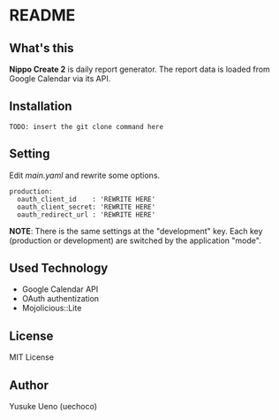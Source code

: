 README
==========

What's this
---------------
**Nippo Create 2** is daily report generator.
The report data is loaded from Google Calendar via its API.

Installation
---------------

    TODO: insert the git clone command here

Setting
----------

Edit *main.yaml* and rewrite some options.

    production:
      oauth_client_id    : 'REWRITE HERE'
      oauth_client_secret: 'REWRITE HERE'
      oauth_redirect_url : 'REWRITE HERE'

**NOTE**: There is the same settings at the "development" key. Each key (production or development) are switched by the application "mode".

Used Technology
----------------

* Google Calendar API
* OAuth authentization
* Mojolicious::Lite

License
--------
MIT License

Author
-------
Yusuke Ueno (uechoco)
